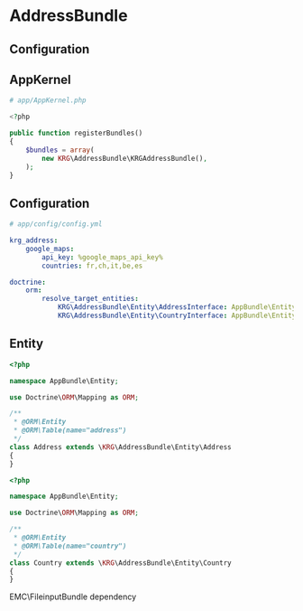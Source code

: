 # AddressBundle

Configuration
-------------

AppKernel
---------

```php
# app/AppKernel.php

<?php

public function registerBundles()
{
    $bundles = array(
        new KRG\AddressBundle\KRGAddressBundle(),
    );
}
```


Configuration
-------------

```yaml
# app/config/config.yml

krg_address:
    google_maps:
        api_key: %google_maps_api_key%
        countries: fr,ch,it,be,es

doctrine:
    orm:
        resolve_target_entities:
            KRG\AddressBundle\Entity\AddressInterface: AppBundle\Entity\Address
            KRG\AddressBundle\Entity\CountryInterface: AppBundle\Entity\Country
```

Entity
------

```php
<?php

namespace AppBundle\Entity;

use Doctrine\ORM\Mapping as ORM;

/**
 * @ORM\Entity
 * @ORM\Table(name="address")
 */
class Address extends \KRG\AddressBundle\Entity\Address
{
}
```

```php
<?php

namespace AppBundle\Entity;

use Doctrine\ORM\Mapping as ORM;

/**
 * @ORM\Entity
 * @ORM\Table(name="country")
 */
class Country extends \KRG\AddressBundle\Entity\Country
{
}
```

EMC\FileinputBundle dependency
